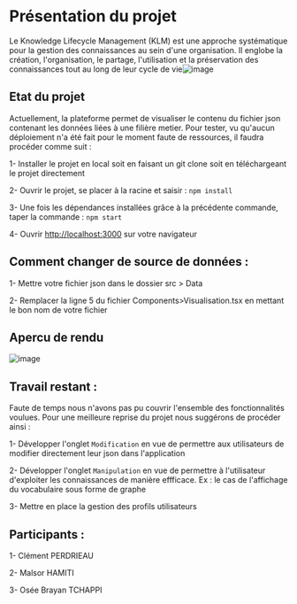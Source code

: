 # Présentation du projet

Le Knowledge Lifecycle Management (KLM) est une approche systématique pour la gestion des connaissances au sein d'une organisation. Il englobe la création, l'organisation, le partage, l'utilisation et la préservation des connaissances tout au long de leur cycle de vie![image](https://github.com/PerdrieauC/KLM/assets/85830004/faebc75d-9c1d-49b3-91dd-b2fddfc7a5e6) 

## Etat du projet

Actuellement, la plateforme permet de visualiser le contenu du fichier json contenant les données liées à une filière metier. Pour tester, vu qu'aucun déploiement n'a été fait pour le moment faute de ressources, il faudra procéder comme suit : 

 1- Installer le projet en local soit en faisant un git clone soit en téléchargeant le projet directement
 
 2- Ouvrir le projet, se placer à la racine et saisir : `npm install`
 
 3- Une fois les dépendances installées grâce à la précédente commande, taper la commande : `npm start`
 
 4- Ouvrir  [http://localhost:3000](http://localhost:3000) sur votre navigateur

## Comment changer de source de données :

 1- Mettre votre fichier json dans le dossier src > Data
 
 2- Remplacer la ligne 5 du fichier Components>Visualisation.tsx en mettant le bon nom de votre fichier

## Apercu de rendu
![image](https://github.com/PerdrieauC/KLM/assets/85830004/9382b14d-c61f-4601-ad32-7ddceebaa8c5)

## Travail restant : 
Faute de temps nous n'avons pas pu couvrir l'ensemble des fonctionnalités voulues. Pour une meilleure reprise du projet nous suggérons de procéder ainsi :

 1- Développer l'onglet `Modification` en vue de permettre aux utilisateurs de modifier directement leur json dans l'application
 
 2- Développer l'onglet `Manipulation` en vue de permettre à l'utilisateur d'exploiter les connaissances de manière effficace. Ex : le cas de l'affichage du vocabulaire sous forme de graphe
 
 3- Mettre en place la gestion des profils utilisateurs


## Participants : 
 1- Clément PERDRIEAU
 
 2- Malsor HAMITI
 
 3- Osée Brayan TCHAPPI

